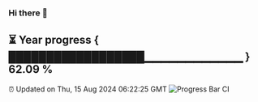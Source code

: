 ### Hi there 👋
⏳ Year progress { ██████████████████▁▁▁▁▁▁▁▁▁▁▁▁ } 62.09 %
---
⏰ Updated on Thu, 15 Aug 2024 06:22:25 GMT
![Progress Bar CI](https://github.com/liununu/liununu/workflows/Progress%20Bar%20CI/badge.svg)
